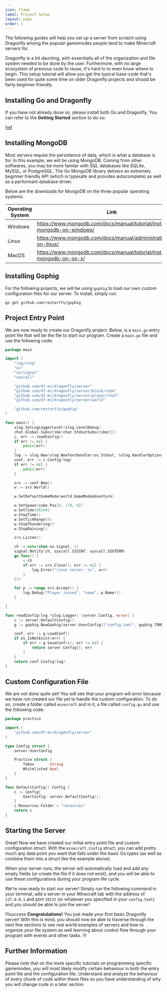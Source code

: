 ```yaml
---
icon: flame
label: Project Setup
layout: page
order: 1
---
```


The following guides will help you set up a server from scratch using Dragonfly among the popular gamemodes people tend to make Minecraft servers for.

Dragonfly is a bit daunting, with essentially all of the organization and file system needed to be done by the user. Furthermore, with no large ecosystem of previous code to reuse, it's hard to to even know where to begin. This setup tutorial will allow you get the typical base-code that's been used for quite some time on older Dragonfly projects and should be fairly beginner friendly.

## Installing Go and Dragonfly

If you have not already done so, please install both Go and Dragonfly. You can refer to the **Getting Started** section to do so:

[!ref](/getting-started.md)

## Installing MongoDB

Most servers require the persistence of data, which is what a database is for. In this example, we will be using MongoDB. Coming from other softwares, you may be more familar with SQL databases like SQLite, MySQL, or PostgreSQL. The Go MongoDB library delivers an extremely beginner friendly API (which is typesafe and provides autocomplete) as well as a performant database driver.

Below are the downloads for MongoDB on the three popular operating systems:

Operating System | Link
---              | ---
Windows          | https://www.mongodb.com/docs/manual/tutorial/install-mongodb-on-windows/
Linux            | https://www.mongodb.com/docs/manual/administration/install-on-linux/
MacOS            | https://www.mongodb.com/docs/manual/tutorial/install-mongodb-on-os-x/

## Installing Gophig

For the following projects, we will be using `gophig` to load our own custom configuration files for our server. To install, simply run:

```
go get github.com/restartfu/gophig
```

## Project Entry Point

We are now ready to create our Dragonfly project. Below, is a `main.go` entry point file that will be the file to start our program. Create a `main.go` file and use the following code:

```go main.go
package main

import (
	"log/slog"
	"os"
	"os/signal"
	"syscall"

	"github.com/df-mc/dragonfly/server"
	"github.com/df-mc/dragonfly/server/block/cube"
	"github.com/df-mc/dragonfly/server/player/chat"
	"github.com/df-mc/dragonfly/server/world"

	"github.com/restartfu/gophig"
)

func main() {
	slog.SetLogLoggerLevel(slog.LevelDebug)
	chat.Global.Subscribe(chat.StdoutSubscriber{})
	c, err := readConfig()
	if err != nil {
		panic(err)
	}
	log := slog.New(slog.NewTextHandler(os.Stdout, &slog.HandlerOptions{Level: slog.LevelDebug}))
	conf, err := c.Config(log)
	if err != nil {
		panic(err)
	}

	srv := conf.New()
	w := srv.World()

	w.SetDefaultGameMode(world.GameModeAdventure)

	w.SetSpawn(cube.Pos{0, 170, 0})
	w.SetTime(60100)
	w.StopTime()
	w.SetTickRange(0)
	w.StopThundering()
	w.StopRaining()

	srv.Listen()

	ch := make(chan os.Signal, 2)
	signal.Notify(ch, syscall.SIGINT, syscall.SIGTERM)
	go func() {
		<-ch
		if err := srv.Close(); err != nil {
			log.Error("close server: %v", err)
		}
	}()

	for p := range srv.Accept() {
		log.Debug("Player joined", "name", p.Name())
	}

}

func readConfig(log *slog.Logger) (server.Config, error) {
	c := server.DefaultConfig()
	g := gophig.NewGophig[server.UserConfig]("config.toml", gophig.TOMLMarshaler{}, 0777)

	conf, err := g.LoadConf()
	if os.IsNotExist(err) {
		if err = g.SaveConf(c); err != nil {
			return server.Config{}, err
		}
	}
	return conf.Config(log)
}
```

## Custom Configuration File

We are not done quite yet! You will see that your program will error because we have not created our file yet to handle the custom configuration. To do so, create a folder called `minecraft` and in it, a file called `config.go` and use the following code:

```go minecraft/config.go
package practice

import (
	"github.com/df-mc/dragonfly/server"
)

type Config struct {
	server.UserConfig

	Practice struct {
		Tebex       string
		Whitelisted bool
	}
}

func DefaultConfig() Config {
	c := Config{
		UserConfig: server.DefaultConfig(),
	}
	c.Resources.Folder = "resources"
	return c
}
```

## Starting the Server

Great! Now we have created our initial entry point file and custom configuration struct. With the `minecraft.Config` struct, you can add pretty much any data point you want that falls under the basic Go types (as well as combine them into a struct like the example above).

When your server runs, the server will automatically load and add any empty fields (or create the file if it does not exist), and you will be able to use these configurations during your program life cycle.

We're now ready to start our server! Simply run the following command in your terminal, add a server in your Minecraft tab with the address of `127.0.0.1` and port `19132` (or whatever you specified in your `config.toml`) and you should be able to join the server!

!!!success **Congratulations!**
You just made your first basic Dragonfly server! With this is mind, you should now be able to traverse through the next few sections to see real world examples of servers and how to organize your file system as well learning about control flow through your program with events and other tasks.
!!!

## Further Information

Please note that on the more specific tutorials on programming specific gamemodes, you will most likely modify certain behaviour in both the entry point file and the configuration file. Understand and analyze the behaviour of every chunk of code within these files so you have understanding of why you will change code in a later section
